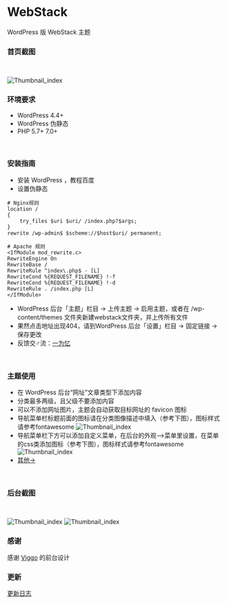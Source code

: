 # WebStack
WordPress 版 WebStack 主题
<br/>

### 首页截图
<br/>

![Thumbnail_index](https://res.iowen.cn/wp-content/uploads/2019/08/iowen_2019-08-27_01-05-39.png)
<br/>

### 环境要求
+ WordPress 4.4+
+ WordPress 伪静态
+ PHP 5.7+ 7.0+
<br/>

### 安装指南
+ 安装 WordPress ，教程百度
+ 设置伪静态
```
# Nginx规则
location /
{
    try_files $uri $uri/ /index.php?$args;
}
rewrite /wp-admin$ $scheme://$host$uri/ permanent;

# Apache 规则
<IfModule mod_rewrite.c>
RewriteEngine On
RewriteBase /
RewriteRule ^index\.php$ - [L]
RewriteCond %{REQUEST_FILENAME} !-f
RewriteCond %{REQUEST_FILENAME} !-d
RewriteRule . /index.php [L]
</IfModule>
```
+ WordPress 后台「主题」栏目 -> 上传主题 -> 启用主题，或者在 /wp-content/themes 文件夹新建webstack文件夹，并上传所有文件
+ 果然点击地址出现404，请到WordPress 后台「设置」栏目 -> 固定链接 -> 保存更改
+ 反馈交♂流：<a href="https://www.iowen.cn" target="_blank">一为忆</a>

<br/>

### 主题使用
+ 在 WordPress 后台“网址”文章类型下添加内容
+ 分类最多两级，且父级不要添加内容
+ 可以不添加网址图片，主题会自动获取目标网址的 favicon 图标
+ 导航菜单栏标题前面的图标请在分类图像描述中填入（参考下图），图标样式请参考fontawesome
![Thumbnail_index](https://res.iowen.cn/wp-content/uploads/2019/08/Snipaste_2019-08-30_13-43-06.png)
+ 导航菜单栏下方可以添加自定义菜单，在后台的外观-->菜单里设置，在菜单的css类添加图标（参考下图），图标样式请参考fontawesome
![Thumbnail_index](https://res.iowen.cn/wp-content/uploads/2019/08/Snipaste_2019-08-30_13-50-59.png)
+ <a href="https://www.iowen.cn/wordpress-version-webstack/" target="_blank">其他-></a>
<br/>

### 后台截图
<br/>

![Thumbnail_index](https://res.iowen.cn/wp-content/uploads/2019/08/iowen_2019-08-27_01-22-37.jpg)
![Thumbnail_index](https://res.iowen.cn/wp-content/uploads/2019/08/iowen_2019-08-27_01-27-48.png)
<br/>

### 感谢
感谢 <a href="https://github.com/WebStackPage/WebStackPage.github.io" target="_blank">Viggo</a> 的前台设计
<br/>

### 更新
<a href="https://github.com/owen0o0/WebStack/releases" target="_blank">更新日志</a>
